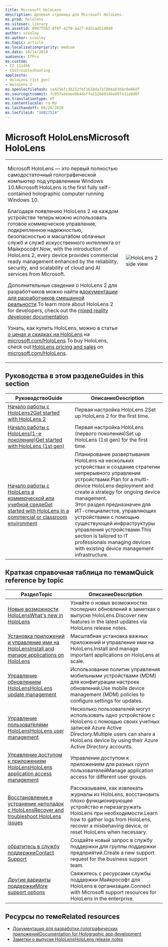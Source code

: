 ```yaml
---
title: Microsoft HoloLens
description: Целевая страница для Microsoft HoloLens.
ms.prod: hololens
ms.sitesec: library
ms.assetid: 0947f5b3-8f0f-42f0-aa27-6d2cad51d040
author: scooley
ms.author: scooley
ms.topic: article
ms.localizationpriority: medium
ms.date: 10/14/2019
audience: ITPro
ms.custom:
- CI 111456
- CSSTroubleshooting
appliesto:
- HoloLens (1st gen)
- HoloLens 2
ms.openlocfilehash: ca4256fc38253f6f1618da73f804ab3d4c0e66df
ms.sourcegitcommit: 7c057aeeaeebb4daffa2120491d4e897a31e8d0f
ms.translationtype: HT
ms.contentlocale: ru-RU
ms.lasthandoff: 06/26/2020
ms.locfileid: "10827524"
---
```

# <span data-ttu-id="4bbd6-103">Microsoft HoloLens</span><span class="sxs-lookup"><span data-stu-id="4bbd6-103">Microsoft HoloLens</span></span>

<table><tbody>
<tr><td style="border: 0px;width: 75%;valign= top">
<p><span data-ttu-id="4bbd6-104">Microsoft HoloLens — это первый полностью самодостаточный голографической компьютер под управлением Windows 10.</span><span class="sxs-lookup"><span data-stu-id="4bbd6-104">Microsoft HoloLens is the first fully self-contained holographic computer running Windows 10.</span></span></p>

<p><span data-ttu-id="4bbd6-105">Благодаря появлению HoloLens 2 на каждом устройстве теперь можно использовать готовое коммерческое управление, подкрепленное надежностью, безопасностью и масштабом облачных служб и служб искусственного интеллекта от Майкрософт.</span><span class="sxs-lookup"><span data-stu-id="4bbd6-105">Now, with the introduction of HoloLens 2, every device provides commercial ready management enhanced by the reliability, security, and scalability of cloud and AI services from Microsoft.</span></span></p>

<p><span data-ttu-id="4bbd6-106">Дополнительные сведения о HoloLens 2 для разработчиков можно найти в<a href="https://docs.microsoft.com/windows/mixed-reality/">документации для разработчиков смешанной реальности</a>.</span><span class="sxs-lookup"><span data-stu-id="4bbd6-106">To learn more about HoloLens 2 for developers, check out the <a href="https://docs.microsoft.com/windows/mixed-reality/">mixed reality developer documentation</a>.</span></span></p>

<p><span data-ttu-id="4bbd6-107">Узнать, как купить HoloLens, можно в статье <a href="https://www.microsoft.com/hololens/buy">о ценах и скидках на HoloLens</a> на <a href="https://www.microsoft.com/hololens">microsoft.com/HoloLens</a>.</span><span class="sxs-lookup"><span data-stu-id="4bbd6-107">To buy HoloLens, check out <a href="https://www.microsoft.com/hololens/buy">HoloLens pricing and sales</a> on <a href="https://www.microsoft.com/hololens">microsoft.com/HoloLens</a>.</span></span></p>
</td>

<td align="left" style="border: 0px"><img alt="HoloLens 2 side view" src="images/hololens2-side-render-xs.png"/></td></tr>
</tbody></table>

## <span data-ttu-id="4bbd6-108">Руководства в этом разделе</span><span class="sxs-lookup"><span data-stu-id="4bbd6-108">Guides in this section</span></span>

| <span data-ttu-id="4bbd6-109">Руководство</span><span class="sxs-lookup"><span data-stu-id="4bbd6-109">Guide</span></span> | <span data-ttu-id="4bbd6-110">Описание</span><span class="sxs-lookup"><span data-stu-id="4bbd6-110">Description</span></span> |
| --- | --- |
| [<span data-ttu-id="4bbd6-111">Начало работы с HoloLens2</span><span class="sxs-lookup"><span data-stu-id="4bbd6-111">Get started with HoloLens 2</span></span>](hololens2-setup.md) | <span data-ttu-id="4bbd6-112">Первая настройка HoloLens 2</span><span class="sxs-lookup"><span data-stu-id="4bbd6-112">Set up HoloLens 2 for the first time.</span></span>  |
| [<span data-ttu-id="4bbd6-113">Начало работы с HoloLens(1-е поколение)</span><span class="sxs-lookup"><span data-stu-id="4bbd6-113">Get started with HoloLens (1st gen)</span></span>](hololens1-setup.md) | <span data-ttu-id="4bbd6-114">Первая настройка HoloLens (первого поколения)</span><span class="sxs-lookup"><span data-stu-id="4bbd6-114">Set up HoloLens (1st gen) for the first time.</span></span>  |
| [<span data-ttu-id="4bbd6-115">Начало работы с HoloLens в коммерческой или учебной среде</span><span class="sxs-lookup"><span data-stu-id="4bbd6-115">Get started with HoloLens in a commercial or classroom environment</span></span>](hololens-requirements.md) | <span data-ttu-id="4bbd6-116">Планирование развертывания HoloLens на нескольких устройствах и создание стратегии непрерывного управления устройствами.</span><span class="sxs-lookup"><span data-stu-id="4bbd6-116">Plan for a multi-device HoloLens deployment and create a strategy for ongoing device management.</span></span></br><span data-ttu-id="4bbd6-117">Этот раздел предназначен для ИТ-специалистов, управляющих устройствами с помощью существующей инфраструктуры управления устройствами.</span><span class="sxs-lookup"><span data-stu-id="4bbd6-117">This section is tailored to IT professionals managing devices with existing device management infrastructure.</span></span>  |

## <span data-ttu-id="4bbd6-118">Краткая справочная таблица по темам</span><span class="sxs-lookup"><span data-stu-id="4bbd6-118">Quick reference by topic</span></span>

| <span data-ttu-id="4bbd6-119">Раздел</span><span class="sxs-lookup"><span data-stu-id="4bbd6-119">Topic</span></span> | <span data-ttu-id="4bbd6-120">Описание</span><span class="sxs-lookup"><span data-stu-id="4bbd6-120">Description</span></span> |
| --- | --- |
| [<span data-ttu-id="4bbd6-121">Новые возможности HoloLens</span><span class="sxs-lookup"><span data-stu-id="4bbd6-121">What's new in HoloLens</span></span>](hololens-whats-new.md) | <span data-ttu-id="4bbd6-122">Узнайте о новых возможностях последних обновлений в заметках о выпуске HoloLens.</span><span class="sxs-lookup"><span data-stu-id="4bbd6-122">Discover new features in the latest updates via HoloLens release notes.</span></span> |
| [<span data-ttu-id="4bbd6-123">Установка приложений и управление ими на HoloLens</span><span class="sxs-lookup"><span data-stu-id="4bbd6-123">Install and manage applications on HoloLens</span></span>](hololens-install-apps.md) | <span data-ttu-id="4bbd6-124">Масштабная установка важных приложений и управление ими на HoloLens.</span><span class="sxs-lookup"><span data-stu-id="4bbd6-124">Install and manage important applications on HoloLens at scale.</span></span> |
| [<span data-ttu-id="4bbd6-125">Управление обновлением HoloLens</span><span class="sxs-lookup"><span data-stu-id="4bbd6-125">HoloLens update management</span></span>](hololens-updates.md) | <span data-ttu-id="4bbd6-126">Использование политик управления мобильными устройствами (MDM) для конфигурации настроек обновлений.</span><span class="sxs-lookup"><span data-stu-id="4bbd6-126">Use mobile device management (MDM) policies to configure settings for updates.</span></span> |
| [<span data-ttu-id="4bbd6-127">Управление пользователями HoloLens</span><span class="sxs-lookup"><span data-stu-id="4bbd6-127">HoloLens user management</span></span>](hololens-multiple-users.md) | <span data-ttu-id="4bbd6-128">Несколько пользователей могут использовать одно устройством с HoloLens с помощью своих учетных записей Azure Active Directory.</span><span class="sxs-lookup"><span data-stu-id="4bbd6-128">Multiple users can share a HoloLens device by using their Azure Active Directory accounts.</span></span> |
| [<span data-ttu-id="4bbd6-129">Управление доступом к приложениям HoloLens</span><span class="sxs-lookup"><span data-stu-id="4bbd6-129">HoloLens application access management</span></span>](hololens-kiosk.md) | <span data-ttu-id="4bbd6-130">Управление доступом к приложениям для разных групп пользователей</span><span class="sxs-lookup"><span data-stu-id="4bbd6-130">Manage application access for different user groups.</span></span>  |
| [<span data-ttu-id="4bbd6-131">Восстановление и устранение неполадок с HoloLens</span><span class="sxs-lookup"><span data-stu-id="4bbd6-131">Recover and troubleshoot HoloLens issues</span></span>](https://support.microsoft.com/products/hololens) |  <span data-ttu-id="4bbd6-132">Рассказываем, как извлекать журналы из HoloLens, восстановить плохо функционирующее устройство и перезагружать HoloLens при необходимости.</span><span class="sxs-lookup"><span data-stu-id="4bbd6-132">Learn how to gather logs from HoloLens, recover a misbehaving device, or reset HoloLens when necessary.</span></span> |
| [<span data-ttu-id="4bbd6-133">обратитесь в службу поддержки</span><span class="sxs-lookup"><span data-stu-id="4bbd6-133">Contact Support</span></span>](https://support.microsoft.com/supportforbusiness/productselection?sapid=e9391227-fa6d-927b-0fff-f96288631b8f) | <span data-ttu-id="4bbd6-134">Создайте новый запрос в службу поддержки для группы поддержки предприятий.</span><span class="sxs-lookup"><span data-stu-id="4bbd6-134">Create a new support request for the business support team.</span></span> | 
| [<span data-ttu-id="4bbd6-135">Другие варианты поддержки</span><span class="sxs-lookup"><span data-stu-id="4bbd6-135">More support options</span></span>](https://support.microsoft.com/products/hololens) | <span data-ttu-id="4bbd6-136">Свяжитесь с ресурсами службы поддержки Майкрософт для HoloLens в организации.</span><span class="sxs-lookup"><span data-stu-id="4bbd6-136">Connect with Microsoft support resources for HoloLens in the enterprise.</span></span> |

## <span data-ttu-id="4bbd6-137">Ресурсы по теме</span><span class="sxs-lookup"><span data-stu-id="4bbd6-137">Related resources</span></span>

* [<span data-ttu-id="4bbd6-138">Документация для разработки голографических приложений</span><span class="sxs-lookup"><span data-stu-id="4bbd6-138">Documentation for Holographic app development</span></span>](https://developer.microsoft.com/windows/mixed-reality/development)
* [<span data-ttu-id="4bbd6-139">Заметки о выпуске HoloLens</span><span class="sxs-lookup"><span data-stu-id="4bbd6-139">HoloLens release notes</span></span>](https://docs.microsoft.com/hololens/hololens-release-notes)
